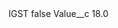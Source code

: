<?xml version="1.0" encoding="UTF-8"?>
<CustomMetadata xmlns="http://soap.sforce.com/2006/04/metadata" xmlns:xsi="http://www.w3.org/2001/XMLSchema-instance" xmlns:xsd="http://www.w3.org/2001/XMLSchema">
    <label>IGST</label>
    <protected>false</protected>
    <values>
        <field>Value__c</field>
        <value xsi:type="xsd:double">18.0</value>
    </values>
</CustomMetadata>
